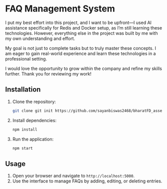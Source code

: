 # FAQ Management System

I put my best effort into this project, and I want to be upfront—I used AI assistance specifically for Redis and Docker setup, as I’m still learning these technologies. However, everything else in the project was built by me with my own understanding and effort.  

My goal is not just to complete tasks but to truly master these concepts. I am eager to gain real-world experience and learn these technologies in a professional setting.  

I would love the opportunity to grow within the company and refine my skills further. Thank you for reviewing my work!  

## Installation

1. Clone the repository:
   ```sh
   git clone git init https://github.com/sayanbiswas2468/bharatFD_assesment

   ```

2. Install dependencies:
   ```sh
   npm install
   ```

3. Run the application:
   ```sh
   npm start
   ```

## Usage

1. Open your browser and navigate to `http://localhost:5000`.
2. Use the interface to manage FAQs by adding, editing, or deleting entries.
